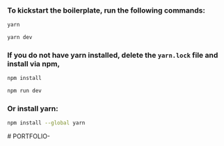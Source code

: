 ### To kickstart the boilerplate, run the following commands:

```bash
yarn

yarn dev
```

### If you do not have yarn installed, delete the `yarn.lock` file and install via npm,

```bash
npm install

npm run dev
```

### Or install yarn:

```bash
npm install --global yarn
```
#   P O R T F O L I O -  
 